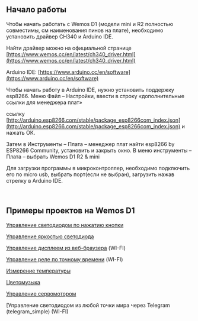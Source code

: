 
## Начало работы

Чтобы начать работать с Wemos D1 (модели mini и R2 полностью совместимы, см наименования пинов на плате), необходимо установить драйвер CH340 и Arduino IDE.  

Найти драйвер можно на официальной странице [https://www.wemos.cc/en/latest/ch340_driver.html](https://www.wemos.cc/en/latest/ch340_driver.html)


Arduino IDE:
[https://www.arduino.cc/en/software](https://www.arduino.cc/en/software)
 

Чтобы начать работу в Arduino IDE, нужно  установить поддержку esp8266.  Меню Файл – Настройки, ввести в строку «дополнительные ссылки для менеджера плат»

ссылку [http://arduino.esp8266.com/stable/package_esp8266com_index.json](http://arduino.esp8266.com/stable/package_esp8266com_index.json) и нажать ОК.
 

Затем в Инструменты – Плата – менеджер плат найти esp8266 by ESP8266 Community, установить и закрыть окно.
В меню инструменты – Плата – выбрать Wemos D1 R2 & mini  

Для загрузки программы в микроконтроллер, необходимо подключить его по micro usb, выбрать порт(если не выбран), загрузить нажав стрелку в Arduino IDE.


<br/>

## Примеры проектов на Wemos D1


[Управление светодиодом по нажатию кнопки](button_led)

[Управление яркостью светодиода](pwm_led)

[Управление дисплеем из веб-браузера](ssd1306_webserver) (WI-FI)

[Управление реле по точному времени](relay_ntp) (WI-FI)

[Измерение температуры](ds18b20)

[Цветомузыка](color_music)

[Управление сервомотором](sg90)


[Управление светодиодом из любой точки мира через Telegram (telegram_simple) (WI-FI)
